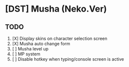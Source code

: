 
# [DST] Musha (Neko.Ver)

## TODO

1. [X] Display skins on character selection screen
2. [X] Musha auto change form
3. [ ] Musha level up
4. [ ] MP system
5. [ ] Disable hotkey when typing/console screen is active
